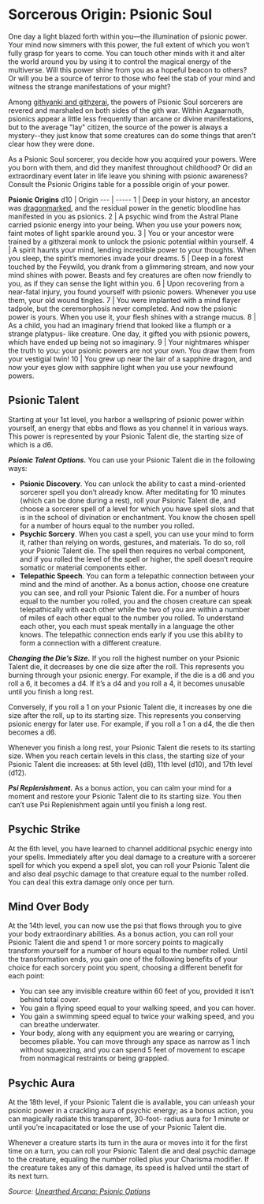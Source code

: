 # Sorcerous Origin: Psionic Soul
One day a light blazed forth within you—the illumination of psionic power. Your mind now simmers with this power, the full extent of which you won’t fully grasp for years to come. You can touch other minds with it and alter the world around you by using it to control the magical energy of the multiverse. Will this power shine from you as a hopeful beacon to others? Or will you be a source of terror to those who feel the stab of your mind and witness the strange manifestations of your might?

Among [githyanki and githzerai](/Races/Gith.md), the powers of Psionic Soul sorcerers are revered and marshaled on both sides of the gith war. Within Azgaarnoth, psionics appear a little less frequently than arcane or divine manifestations, but to the average "lay" citizen, the source of the power is always a mystery--they just know that some creatures can do some things that aren't clear how they were done.

As a Psionic Soul sorcerer, you decide how you acquired your powers. Were you born with them, and did they manifest throughout childhood? Or did an extraordinary event later in life leave you shining with psionic awareness? Consult the Psionic Origins table for a possible origin of your power.

**Psionic Origins**
d10 | Origin
--- | -----
1 | Deep in your history, an ancestor was [dragonmarked](/Races/Dragonmarked.md), and the residual power in the genetic bloodline has manifested in you as psionics.
2 | A psychic wind from the Astral Plane carried psionic energy into your being. When you use your powers now, faint motes of light sparkle around you.
3 | You or your ancestor were trained by a githzerai monk to unlock the psionic potential within yourself.
4 | A spirit haunts your mind, lending incredible power to your thoughts. When you sleep, the spirit’s memories invade your dreams.
5 | Deep in a forest touched by the Feywild, you drank from a glimmering stream, and now your mind shines with power. Beasts and fey creatures are often now friendly to you, as if they can sense the light within you.
6 | Upon recovering from a near-fatal injury, you found yourself with psionic powers. Whenever you use them, your old wound tingles.
7 | You were implanted with a mind flayer tadpole, but the ceremorphosis never completed. And now the psionic power is yours. When you use it, your flesh shines with a strange mucus.
8 | As a child, you had an imaginary friend that looked like a flumph or a strange platypus- like creature. One day, it gifted you with psionic powers, which have ended up being not so imaginary.
9 | Your nightmares whisper the truth to you: your psionic powers are not your own. You draw them from your vestigial twin!
10 | You grew up near the lair of a sapphire dragon, and now your eyes glow with sapphire light when you use your newfound powers.

## Psionic Talent
Starting at your 1st level, you harbor a wellspring of psionic power within yourself, an energy that ebbs and flows as you channel it in various ways. This power is represented by your Psionic Talent die, the starting size of which is a d6.

***Psionic Talent Options.*** You can use your Psionic Talent die in the following ways:
* **Psionic Discovery**. You can unlock the ability to cast a mind-oriented sorcerer spell you don’t already know. After meditating for 10 minutes (which can be done during a rest), roll your Psionic Talent die, and choose a sorcerer spell of a level for which you have spell slots and that is in the school of divination or enchantment. You know the chosen spell for a number of hours equal to the number you rolled.
* **Psychic Sorcery**. When you cast a spell, you can use your mind to form it, rather than relying on words, gestures, and materials. To do so, roll your Psionic Talent die. The spell then requires no verbal component, and if you rolled the level of the spell or higher, the spell doesn’t require somatic or material components either.
* **Telepathic Speech**. You can form a telepathic connection between your mind and the mind of another. As a bonus action, choose one creature you can see, and roll your Psionic Talent die. For a number of hours equal to the number you rolled, you and the chosen creature can speak telepathically with each other while the two of you are within a number of miles of each other equal to the number you rolled. To understand each other, you each must speak mentally in a language the other knows. The telepathic connection ends early if you use this ability to form a connection with a different creature.

***Changing the Die’s Size.*** If you roll the highest number on your Psionic Talent die, it decreases by one die size after the roll. This represents you burning through your psionic energy. For example, if the die is a d6 and you roll a 6, it becomes a d4. If it’s a d4 and you roll a 4, it becomes unusable until you finish a long rest.

Conversely, if you roll a 1 on your Psionic Talent die, it increases by one die size after the roll, up to its starting size. This represents you conserving psionic energy for later use. For example, if you roll a 1 on a d4, the die then becomes a d6.

Whenever you finish a long rest, your Psionic Talent die resets to its starting size. When you reach certain levels in this class, the starting size of your Psionic Talent die increases: at 5th level (d8), 11th level (d10), and 17th level (d12).

***Psi Replenishment.*** As a bonus action, you can calm your mind for a moment and restore your Psionic Talent die to its starting size. You then can’t use Psi Replenishment again until you finish a long rest.

## Psychic Strike
At the 6th level, you have learned to channel additional psychic energy into your spells. Immediately after you deal damage to a creature with a sorcerer spell for which you expend a spell slot, you can roll your Psionic Talent die and also deal psychic damage to that creature equal to the number rolled. You can deal this extra damage only once per turn.

## Mind Over Body
At the 14th level, you can now use the psi that flows through you to give your body extraordinary abilities. As a bonus action, you can roll your Psionic Talent die and spend 1 or more sorcery points to magically transform yourself for a number of hours equal to the number rolled. Until the transformation ends, you gain one of the following benefits of your choice for each sorcery point you spent, choosing a different benefit for each point:
* You can see any invisible creature within 60 feet of you, provided it isn’t behind total cover.
* You gain a flying speed equal to your walking speed, and you can hover.
* You gain a swimming speed equal to twice your walking speed, and you can breathe underwater.
* Your body, along with any equipment you are wearing or carrying, becomes pliable. You can move through any space as narrow as 1 inch without squeezing, and you can spend 5 feet of movement to escape from nonmagical restraints or being grappled.

## Psychic Aura
At the 18th level, if your Psionic Talent die is available, you can unleash your psionic power in a crackling aura of psychic energy; as a bonus action, you can magically radiate this transparent, 30-foot- radius aura for 1 minute or until you’re incapacitated or lose the use of your Psionic Talent die.

Whenever a creature starts its turn in the aura or moves into it for the first time on a turn, you can roll your Psionic Talent die and deal psychic damage to the creature, equaling the number rolled plus your Charisma modifier. If the creature takes any of this damage, its speed is halved until the start of its next turn.

*Source: [Unearthed Arcana: Psionic Options](https://dnd.wizards.com/articles/unearthed-arcana/psionic-options-revisited)*